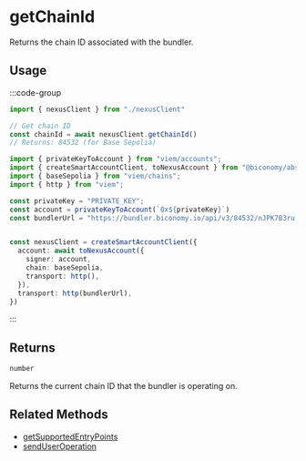 # getChainId

Returns the chain ID associated with the bundler.

## Usage

:::code-group

```typescript [example.ts]
import { nexusClient } from "./nexusClient"

// Get chain ID
const chainId = await nexusClient.getChainId()
// Returns: 84532 (for Base Sepolia)
```

```typescript [nexusClient.ts]
import { privateKeyToAccount } from "viem/accounts";
import { createSmartAccountClient, toNexusAccount } from "@biconomy/abstractjs";
import { baseSepolia } from "viem/chains"; 
import { http } from "viem"; 

const privateKey = "PRIVATE_KEY";
const account = privateKeyToAccount(`0x${privateKey}`)
const bundlerUrl = "https://bundler.biconomy.io/api/v3/84532/nJPK7B3ru.dd7f7861-190d-41bd-af80-6877f74b8f44"; 


const nexusClient = createSmartAccountClient({
  account: await toNexusAccount({ 
    signer: account, 
    chain: baseSepolia,
    transport: http(),
  }),
  transport: http(bundlerUrl),
})
```

:::

## Returns

```typescript
number
```

Returns the current chain ID that the bundler is operating on.

## Related Methods

- [getSupportedEntryPoints](/nexus-client/methods/getSupportedEntryPoints)
- [sendUserOperation](/nexus-client/methods/sendUserOperation) 